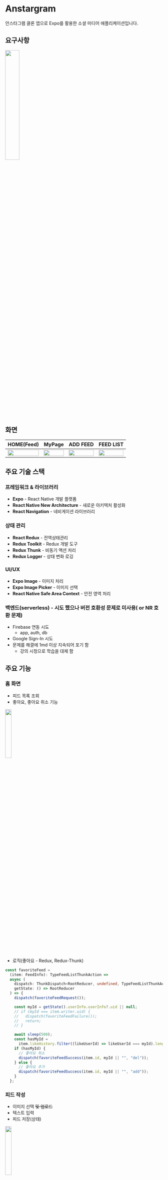 # Anstargram

안스타그램 클론 앱으로 Expo를 활용한 소셜 미디어 애플리케이션입니다.

## 요구사항

<img src="./screenshot/requirement.png" width="30%">

## 화면
|HOME(Feed)|MyPage|ADD FEED|FEED LIST|
|-|-|-|-|
|<img src="./screenshot/home_empty_1.png" width="100%" />|<img src="./screenshot/my_page_empty_1.png" width="100%" />|<img src="./screenshot/add_feed_empty_1.png" width="100%" />|<img src="./screenshot/feed_list_no_empty_1.png" width="100%" />|

## 주요 기술 스택

### 프레임워크 & 라이브러리
- **Expo** - React Native 개발 플랫폼
- **React Native New Architecture** - 새로운 아키텍처 활성화
- **React Navigation** - 네비게이션 라이브러리

### 상태 관리
- **React Redux** - 전역상태관리
- **Redux Toolkit** - Redux 개발 도구
- **Redux Thunk** - 비동기 액션 처리
- **Redux Logger** - 상태 변화 로깅

### UI/UX
- **Expo Image** - 이미지 처리
- **Expo Image Picker** - 이미지 선택
- **React Native Safe Area Context** - 안전 영역 처리

### 백엔드(serverless) - 시도 했으나 버전 호환성 문제로 미사용( or NR 호환 문제)
- Firebase 연동 시도
  - app, auth, db
- Google Sign-In 시도
- 문제를 해결에 1md 이상 지속되어 포기 함
  -  강의 시청으로 학습을 대체 함

## 주요 기능

### 홈 화면
- 피드 목록 조회
- 좋아요, 좋아요 취소 기능

<img src="./screenshot/home_feed_fav_check_2.png" width="20%" />

- 로직(좋아요 - Redux, Redux-Thunk)

```ts
const favoriteFeed =
  (item: FeedInfo): TypeFeedListThunkAction =>
  async (
    dispatch: ThunkDispatch<RootReducer, undefined, TypeFeedListThunkActions>,
    getState: () => RootReducer
  ) => {
    dispatch(favoriteFeedRequest());

    const myId = getState().userInfo.userInfo?.uid || null;
    // if (myId === item.writer.uid) {
    //   dispatch(favoriteFeedFailure());
    //   return;
    // }

    await sleep(500);
    const hasMyId =
      item.likeHistory.filter((likeUserId) => likeUserId === myId).length > 0;
    if (hasMyId) {
      // 좋아요 취소
      dispatch(favoriteFeedSuccess(item.id, myId || "", "del"));
    } else {
      // 좋아요 추가
      dispatch(favoriteFeedSuccess(item.id, myId || "", "add"));
    }
  };

```





### 피드 작성

- 이미지 선택 ~~및 업로드~~
- 텍스트 입력
- 피드 저장(상태)

<img src="./screenshot/add_feed_input_1.png" width="20%" />

- 로직(Redux, Redux-Thunk)

```ts
const createFeed =
  (
    item: Omit<FeedInfo, "likeHistory" | "createdAt">
  ): TypeFeedListThunkAction =>
  async (
    dispatch: ThunkDispatch<RootReducer, undefined, TypeFeedListThunkActions>,
    getState: () => RootReducer
  ) => {
    const userInfo = getState().userInfo.userInfo;
    dispatch(createFeedRequest());

    await sleep(1000); // 업로드, firebase

    const newItem: FeedInfo = {
      id: item.id,
      writer: {
        name: userInfo?.name ?? "Unknown",
        uid: userInfo?.uid ?? "Unknown",
      },
      content: item.content,
      createdAt: dayjs().valueOf().toString(),
      likeHistory: [],
      imageUrl: item.imageUrl,
    };

    dispatch(createFeedSuccess(newItem));
  };
```



### 마이페이지
- 사용자 정보 표시
- 내가 작성한 피드 그리드 뷰(3열)
- 피드 목록으로 이동

<img src="./screenshot/my_page_1.png" width="20%" />

- 로직(데이터 로드와 이동)

  ```ts
  const useMyPage = () => {
    // const data = useMyFeedList();
    const totalData = useTotalFeedList();
    const rootNavigation = useRootStackNavigation();
    const { width } = useWindowDimensions();
    const dispatch = useDispatch<TypeUserDispatch>();
    const photoSize = useMemo(() => width / 3, [width]);
  
    const navigateToFeedList = useCallback((params: FeedInfo[]) => {
      rootNavigation?.navigate("FeedList", { list: params });
    }, [rootNavigation]);
  
    useEffect(() => {
      // dispatch(getMyFeedList());
    }, [dispatch]);
  
    return {
      totalData,
      photoSize,
      dispatch,
      navigateToFeedList,
    };
  };
  
  ```

  

### 피드 목록
- 개인 피드
- 좋아요/좋아요 취소 기능

<img src="./screenshot/feed_list_no_empty_1.png" width="20%" />

- 로직()

```ts
const useFeedList = () => {
  const route = useRootRoute<"FeedList">();
  const data = route.params.list;
  const navigation = useRootStackNavigation<"FeedList">();
  const dispatch = useDispatch<TypeFeedListDispatch>();
  const navigateToBack = useCallback(() => {
    navigation.goBack();
  }, [navigation]);

  const navigateToFeed = useCallback((item: FeedInfo) => {
    //   navigation.navigate("AddFeed", { item });
  }, []);
  const onPressFavorite = useCallback(
    (item: FeedInfo) => {
      dispatch(favoriteFeed(item));
    },
    [dispatch]
  );
  return {
    data,
    navigateToBack,
    navigateToFeed,
    onPressFavorite,
  };
};
```




## 프로젝트 구조

```
app/
├── _layout.tsx                 # 루트 레이아웃
├── src/
│   ├── @types/                 # TypeScript 타입 정의
│   │   ├── FeedInfo.ts
│   │   └── UserInfo.ts
│   ├── actions/                # Redux 액션
│   │   ├── feed.ts
│   │   └── user.ts
│   ├── components/              # 재사용 가능한 컴포넌트
│   │   └── FeedListItem.tsx
│   ├── data/                   # 상수 데이터
│   │   └── constants.ts
│   ├── designsystem/           # 디자인 시스템
│   │   ├── Badge.tsx
│   │   ├── Button.tsx
│   │   ├── Divider.tsx
│   │   ├── DoubleTabButton.tsx
│   │   ├── Header.tsx
│   │   ├── Icons.tsx
│   │   ├── LocalImage.tsx
│   │   ├── MultiLineInput.tsx
│   │   ├── RemoteImage.tsx
│   │   ├── Spacer.tsx
│   │   ├── TabIcon.tsx
│   │   └── Typography.tsx
│   ├── hooks/                  # 커스텀 훅
│   │   ├── useAddFeed.ts
│   │   ├── useBottomTabNavigation.ts
│   │   ├── useFeedList.ts
│   │   ├── useFeedListItem.ts
│   │   ├── useHome.ts
│   │   └── useMyPage.tsx
│   ├── navigations/            # 네비게이션 설정
│   │   ├── BottomTabNavigation.tsx
│   │   └── RootStackNavigation.tsx
│   ├── reducers/               # Redux 리듀서
│   │   ├── feedList.ts
│   │   └── userInfo.ts
│   ├── screens/                # 화면 컴포넌트
│   │   ├── AddFeedScreen.tsx
│   │   ├── FeedListScreen.tsx
│   │   ├── HomeScreen.tsx
│   │   └── MyPageScreen.tsx
│   ├── selectors/              # Redux 셀렉터
│   │   ├── feed.ts
│   │   └── user.ts
│   ├── splash/                 # 스플래시 화면
│   │   └── SplashView.tsx
│   ├── store.ts                # Redux 스토어 설정
│   ├── RootApp.tsx             # 루트 앱 컴포넌트
│   └── utils/                  # 유틸리티 함수
│       └── sleep.ts
└── app.json                    # Expo 설정
```

## 개발 경험

### 학습한 기술들
- Expo를 활용한 크로스 플랫폼 개발
- Redux를 통한 복잡한 상태 관리
- 커스텀 훅을 통한 로직 분리
- Spacer 컴포넌트 활용
  - 간격 관리를 위한 Spacer 컴포넌트 사용 (margin/padding 대신). 
  - SwiftUI의 Spacer, Android Compose의 Spacer와 유사한 개념으로, 
  - 스타일 속성에서 간격을 찾아야 하는 번거로움 대신 한 눈에 간격을 파악할 수 있는 장점이 있음 
  - 렌더링 성능에 큰 영향을 주지 않는 범위에서 개발 편의성을 고려한 선택

## 새로 배운 개념

### Redux Thunk
- **역할**: 액션 크리에이터에서 비동기 로직(네트워크 요청, 지연 등)을 다룰 수 있게 해주는 미들웨어. 동기 액션만 보낼 수 있는 Redux에 함수 형태의 액션을 허용해, 내부에서 `dispatch`, `getState`에 접근 가능.
- **패턴**: 요청 시작 → 성공/실패로 액션을 분기해 로딩/데이터/에러 상태를 일관되게 관리.

```ts
// 예시: 피드 목록 가져오기 Thunk
const getFeedList =
  (): TypeFeedListThunkAction =>
  async (
    dispatch: ThunkDispatch<RootReducer, undefined, TypeFeedListThunkActions>
  ) => {
    dispatch(getFeedListRequest());

    await sleep(500); // TODO 네트워킹 구간

    dispatch(getFeedListSuccess(useTotalFeedList())); // 네트워킹으로부터 받은 데이터 설정
  };
```



### item: Omit<FeedInfo, "likeHistory" | "createdAt">

- **의미**: TypeScript의 `Omit<T, K>`를 사용해 `FeedInfo` 타입에서 `likeHistory`, `createdAt` 두 속성을 제외한 타입을 생성.
- **활용**: 생성/수정 시 불필요하거나 서버가 생성하는 필드를 제외해, 입력 모델을 더 안전하게 정의.

```ts
type FeedCreateInput = Omit<FeedInfo, "likeHistory" | "createdAt">;
const item: FeedCreateInput = {
  // FeedInfo에서 필요한 필드만 포함
};
```

### 더블탭 로직 구현 (라이브러리 없이 직접)
- **배경**: 강의는 더블탭을 라이브러리로 처리했으나, 본 프로젝트에서는 직접 구현.
- **아이디어**: 마지막 탭 시각을 저장하고, 일정 임계값(예: 250ms) 내에 두 번째 탭이면 더블탭으로 판단.

```tsx
const DoubleTap = ({
  onDoubleTap,
  delay = 250,
  children,
}: DoubleTapProps) => {
  const lastTapRef = useRef<number>(0);

  return (
    <Pressable
      onPress={() => {
        const now = Date.now();
        if (now - lastTapRef.current < delay) {
          onDoubleTap();
        }
        lastTapRef.current = now;
      }}
    >
      {children}
    </Pressable>
  );
}
```

### feedId: FeedInfo["id"]
- **의미**: TypeScript **인덱싱 접근 타입(Index Access Type)**. `FeedInfo` 타입의 `id` 속성과 동일한 타입을 참조
- **장점**: 모델이 바뀌면 참조 타입도 자동으로 따라가 타입 불일치/하드코딩을 방지.

### == vs === (JavaScript/TypeScript 비교 연산자)
- **== (느슨한 비교)**: 타입 변환 후 비교. 예상치 못한 결과가 나올 수 있음
- **=== (엄격한 비교)**: 타입과 값 모두 정확히 일치해야 true. 안전하고 예측 가능

```js
// == (느슨한 비교) - 타입 변환 발생
"5" == 5;        // true (문자열 "5"가 숫자 5로 변환)
0 == false;      // true (false가 0으로 변환)
null == undefined; // true (둘 다 falsy)

// === (엄격한 비교) - 타입과 값 모두 일치해야 함
"5" === 5;       // false (문자열 vs 숫자)
0 === false;     // false (숫자 vs 불린)
null === undefined; // false (null vs undefined)

// 실제 사용 예시
const userId = "123";
if (userId === 123) {  // false - 타입이 다름
  // 실행되지 않음
}

if (userId == 123) {   // true - 타입 변환으로 비교
  // 실행됨 (예상치 못한 동작 가능)
}
```

**권장사항**: 항상 `===` 사용. 타입 안전성과 예측 가능한 동작을 위해.

### == (느슨한 비교)를 왜 만들었을까?
- **JavaScript 설계 철학**: 동적 타입 언어의 "유연성 우선" 원칙
- **웹 환경의 특성**: HTML 폼에서 오는 값들이 모두 문자열이므로 자동 타입 변환이 편리
- **개발자 편의성**: 타입 변환을 자동으로 처리해 개발자가 신경 쓰지 않게 함

```js
// 1995년 웹 환경에서의 실제 사용 사례
const userAge = "25";  // HTML 폼에서 온 값
const minAge = 18;

// == 덕분에 간단하게 비교 가능
if (userAge == minAge) {  // "25" == 18 → 25 == 18 → true
  console.log("성인 인증");
}

// HTML 폼 데이터 처리
const formData = { age: "25", score: "95" };
if (formData.age == 18) {  // 자동 타입 변환으로 편리
  console.log("성인");
}
```

**현대 개발에서 === 선호 이유**:
- **타입 안전성**: TypeScript 사용으로 타입이 명확
- **예측 가능성**: 모바일 앱에서는 버그 방지가 중요  
- **성능**: 불필요한 타입 변환 오버헤드 방지
- **명시성**: 코드 의도가 명확해야 유지보수성 ↑

